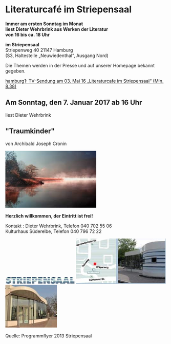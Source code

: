 # Literaturcafé im Striepensaal

**Immer am ersten Sonntag im Monat  
liest Dieter Wehrbrink aus Werken der Literatur  
von 16 bis ca. 18 Uhr**

**im Striepensaal**  
Striepenweg 40 21147 Hamburg  
(S3, Haltestelle „Neuwiedenthal“, Ausgang Nord)

Die Themen werden in der Presse und auf unserer Homepage bekannt
gegeben.

[hamburg1: TV-Sendung am 03. Mai 16 „Literaturcafe im Striepensaal“
(Min.
8.38)](http://www.hamburg1.de/sendungen/18/4575/Gymnasium_Finkenwerder_zeigt_Courage_Literaturcafe_im_Striepensaal.html)

## Am Sonntag, den 7. Januar 2017 ab 16 Uhr

liest Dieter Wehrbrink 

## "Traumkinder"

von Archibald Joseph Cronin

![](/img/nebel.JPG)

**Herzlich willkommen, der Eintritt ist frei!**

Kontakt
:   Dieter Wehrbrink, Telefon 040 702 55 06  
    Kulturhaus Süderelbe, Telefon 040 796 72 22

![](/img/wsb_217x24_Logo_Striepensaal+geschnitten.JPG)
![](/img/wsb_280x141_Striepensaal+WEB.jpg)
![](/img/wsb_161x133_Striepensaal+II+WEB.jpg)

Quelle: Programmflyer 2013 Striepensaal
